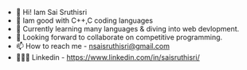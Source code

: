 - 👋 Hi! Iam Sai Sruthisri
- 🔭 Iam good with C++,C coding languages
- 🌱 Currently learning many languages & diving into web devlopment.
- 👯 Looking forward to collaborate on competitive programming. 
- 📫 How to reach me - nsaisruthisri@gmail.com
- 👩🏻‍💻 Linkedin - https://www.linkedin.com/in/saisruthisri/
